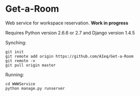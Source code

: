 # Get-a-Room



Web service for workspace reservation. **Work in progress**

Requires Python version 2.6.6 or 2.7 and Django version 1.4.5

Synching:

```
git init
git remote add origin https://github.com/AIeq/Get-a-Room
git remote -v
git pull origin master
```

Running:

```
cd WWWService
python manage.py runserver
```
